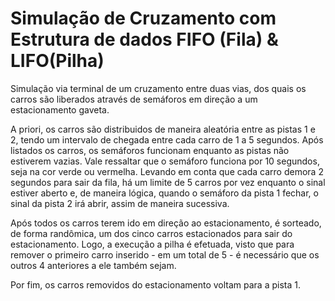 # Simulação de Cruzamento com Estrutura de dados FIFO (Fila) & LIFO(Pilha)

Simulação via terminal de um cruzamento entre duas vias, dos quais os carros são liberados através de semáforos em direção a um estacionamento gaveta.

A priori, os carros são distribuidos de maneira aleatória entre as pistas 1 e 2, tendo um intervalo de chegada entre cada carro de 1 a 5 segundos. Após listados os carros, os semáforos funcionam enquanto as pistas não estiverem vazias. Vale ressaltar que o semáforo funciona por 10 segundos, seja na cor verde ou vermelha. Levando em conta que cada carro demora 2 segundos para sair da fila, há um limite de 5 carros por vez enquanto o sinal estiver aberto e, de maneira lógica, quando o semáforo da pista 1 fechar, o sinal da pista 2 irá abrir, assim de maneira sucessiva.

Após todos os carros terem ido em direção ao estacionamento, é sorteado, de forma randômica, um dos cinco carros estacionados para sair do estacionamento. Logo, a execução a pilha é efetuada, visto que para remover o primeiro carro inserido - em um total de 5 - é necessário que os outros 4 anteriores a ele também sejam.

Por fim, os carros removidos do estacionamento voltam para a pista 1.
 
